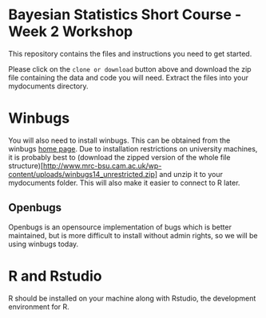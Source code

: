 # Bayesian Statistics Short Course - Week 2 Workshop


This repository contains the files and instructions you need to get started. 

Please click on the `clone or download` button above and download the zip file containing the data and code you will need. Extract the files into your mydocuments directory.

# Winbugs

You will also need to install winbugs. This can be obtained from the winbugs [home page](http://www.mrc-bsu.cam.ac.uk/software/bugs/the-bugs-project-winbugs/). Due to installation restrictions on university machines, it is probably best to (download the zipped version of the whole file structure)[http://www.mrc-bsu.cam.ac.uk/wp-content/uploads/winbugs14_unrestricted.zip] and unzip it to your mydocuments folder. This will also make it easier to connect to R later.

## Openbugs
Openbugs is an opensource implementation of bugs which is better maintained, but is more difficult to install without admin rights, so we will be using winbugs today.


# R and Rstudio
R should be installed on your machine along with Rstudio, the development environment for R. 

